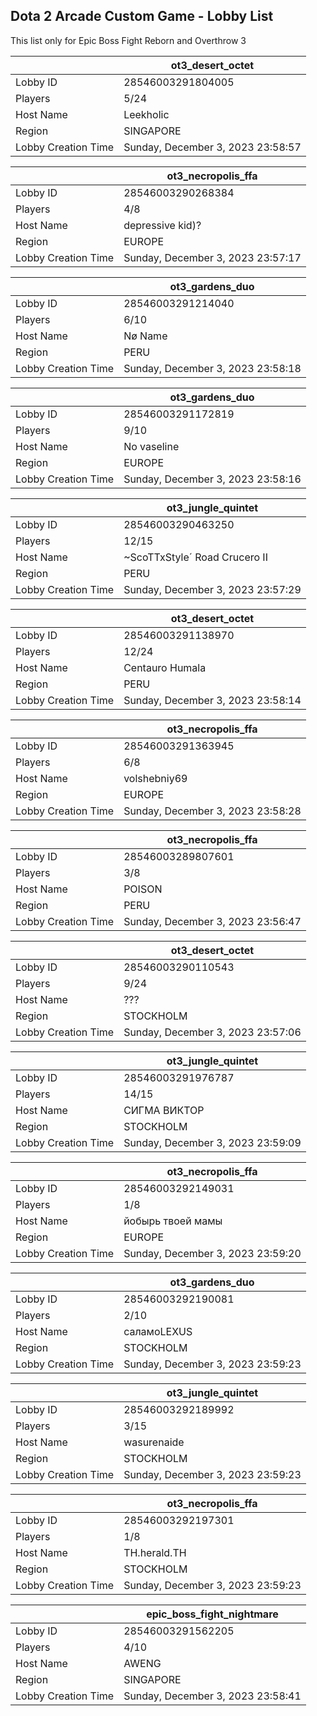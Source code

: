 ## Dota 2 Arcade Custom Game - Lobby List

This list only for Epic Boss Fight Reborn and Overthrow 3

|  | ot3_desert_octet |
| ------ | ------ |
| Lobby ID | 28546003291804005 |
| Players | 5/24 |
| Host Name | Leekholic |
| Region | SINGAPORE |
| Lobby Creation Time | Sunday, December 3, 2023 23:58:57 |


|  | ot3_necropolis_ffa |
| ------ | ------ |
| Lobby ID | 28546003290268384 |
| Players | 4/8 |
| Host Name | depressive kid)? |
| Region | EUROPE |
| Lobby Creation Time | Sunday, December 3, 2023 23:57:17 |


|  | ot3_gardens_duo |
| ------ | ------ |
| Lobby ID | 28546003291214040 |
| Players | 6/10 |
| Host Name | Nø Name |
| Region | PERU |
| Lobby Creation Time | Sunday, December 3, 2023 23:58:18 |


|  | ot3_gardens_duo |
| ------ | ------ |
| Lobby ID | 28546003291172819 |
| Players | 9/10 |
| Host Name | No vaseline |
| Region | EUROPE |
| Lobby Creation Time | Sunday, December 3, 2023 23:58:16 |


|  | ot3_jungle_quintet |
| ------ | ------ |
| Lobby ID | 28546003290463250 |
| Players | 12/15 |
| Host Name | ~ScoTTxStyle´ Road Crucero II |
| Region | PERU |
| Lobby Creation Time | Sunday, December 3, 2023 23:57:29 |


|  | ot3_desert_octet |
| ------ | ------ |
| Lobby ID | 28546003291138970 |
| Players | 12/24 |
| Host Name | Centauro Humala |
| Region | PERU |
| Lobby Creation Time | Sunday, December 3, 2023 23:58:14 |


|  | ot3_necropolis_ffa |
| ------ | ------ |
| Lobby ID | 28546003291363945 |
| Players | 6/8 |
| Host Name | volshebniy69 |
| Region | EUROPE |
| Lobby Creation Time | Sunday, December 3, 2023 23:58:28 |


|  | ot3_necropolis_ffa |
| ------ | ------ |
| Lobby ID | 28546003289807601 |
| Players | 3/8 |
| Host Name | POISON |
| Region | PERU |
| Lobby Creation Time | Sunday, December 3, 2023 23:56:47 |


|  | ot3_desert_octet |
| ------ | ------ |
| Lobby ID | 28546003290110543 |
| Players | 9/24 |
| Host Name | ??? |
| Region | STOCKHOLM |
| Lobby Creation Time | Sunday, December 3, 2023 23:57:06 |


|  | ot3_jungle_quintet |
| ------ | ------ |
| Lobby ID | 28546003291976787 |
| Players | 14/15 |
| Host Name | СИГМА ВИКТОР |
| Region | STOCKHOLM |
| Lobby Creation Time | Sunday, December 3, 2023 23:59:09 |


|  | ot3_necropolis_ffa |
| ------ | ------ |
| Lobby ID | 28546003292149031 |
| Players | 1/8 |
| Host Name | йобырь твоей мамы |
| Region | EUROPE |
| Lobby Creation Time | Sunday, December 3, 2023 23:59:20 |


|  | ot3_gardens_duo |
| ------ | ------ |
| Lobby ID | 28546003292190081 |
| Players | 2/10 |
| Host Name | саламоLEXUS |
| Region | STOCKHOLM |
| Lobby Creation Time | Sunday, December 3, 2023 23:59:23 |


|  | ot3_jungle_quintet |
| ------ | ------ |
| Lobby ID | 28546003292189992 |
| Players | 3/15 |
| Host Name | wasurenaide |
| Region | STOCKHOLM |
| Lobby Creation Time | Sunday, December 3, 2023 23:59:23 |


|  | ot3_necropolis_ffa |
| ------ | ------ |
| Lobby ID | 28546003292197301 |
| Players | 1/8 |
| Host Name | TH.herald.TH |
| Region | STOCKHOLM |
| Lobby Creation Time | Sunday, December 3, 2023 23:59:23 |


|  | epic_boss_fight_nightmare |
| ------ | ------ |
| Lobby ID | 28546003291562205 |
| Players | 4/10 |
| Host Name | AWENG |
| Region | SINGAPORE |
| Lobby Creation Time | Sunday, December 3, 2023 23:58:41 |


